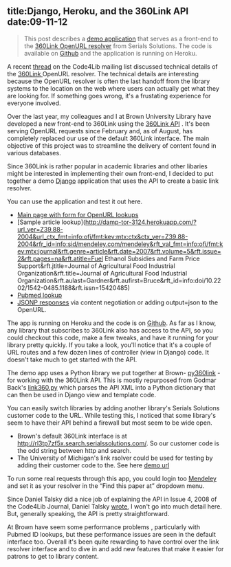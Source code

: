 title:Django, Heroku, and the 360Link API
date:09-11-12
----

> This post describes a [demo application](http://damp-tor-3124.herokuapp.com/) that serves as a front-end to the [360Link OpenURL resolver](http://www.serialssolutions.com/en/services/360-link)
from Serials Solutions.  The code is available on [Github](https://github.com/lawlesst/heroku-360link) and the application is running on Heroku.    

A recent [thread](http://serials.infomotions.com/code4lib/archive/2012/201209/2516.html) on the Code4Lib mailing list discussed technical details of the [360Link ](http://www.serialssolutions.com/en/services/360-link) OpenURL resolver.  The technical details are interesting because the OpenURL resolver is often the last handoff from the library systems to the location on the web where users can actually get what they are looking for.  If something goes wrong, it's a frustating experience for everyone involved. 

Over the last year, my colleagues and I at Brown University Library have developed a new front-end to 360Link using the [360Link API](http://www.serialssolutions.com/en/services/360-search/xml-api) .  It's been serving OpenURL requests since February and, as of August, has completely replaced our use of the default 360Link interface.  The main objective of this project was to streamline the delivery of content found in various databases.  

Since 360Link is rather popular in academic libraries and other libaries might be interested in implementing their own front-end, I decided to put together a demo [Django](https://www.djangoproject.com/) application that uses the API to create a basic link resolver.    

You can use the application and test it out here.  

 * [Main page with form for OpenURL lookups](http://damp-tor-3124.herokuapp.com/)  
 * [Sample article lookup](http://damp-tor-3124.herokuapp.com/?url_ver=Z39.88-2004&url_ctx_fmt=info:ofi/fmt:kev:mtx:ctx&ctx_ver=Z39.88-2004&rfr_id=info:sid/mendeley.com/mendeley&rft_val_fmt=info:ofi/fmt:kev:mtx:journal&rft.genre=article&rft.date=2007&rft.volume=5&rft.issue=2&rft.pages=na&rft.atitle=Fuel Ethanol Subsidies and Farm Price Support&rft.jtitle=Journal of Agricultural Food Industrial Organization&rft.title=Journal of Agricultural Food Industrial Organization&rft.aulast=Gardner&rft.aufirst=Bruce&rft_id=info:doi/10.2202/1542-0485.1188&rft.issn=15420485)
 * [Pubmed lookup](http://damp-tor-3124.herokuapp.com/?pmid=22953657)
 * [JSONP responses](http://damp-tor-3124.herokuapp.com/?pmid=22953657&output=json) via content negotiation or adding output=json to the OpenURL.  
  
The app is running on Heroku and the code is on [Github](https://github.com/lawlesst/heroku-360link).  As far as I know, any library that subscribes to 360Link also has access to the API, so you could checkout this code, make a few tweaks, and have it running for your library pretty quickly.  If you take a look, you'll notice that it's a couple of URL routes and a few dozen lines of controller (view in Django) code.  It doesn't take much to get started with the API.  

The demo app uses a Python library we put together at Brown- [py360link](https://github.com/lawlesst/py360link) - for working with the 360Link API.  This is mostly repurposed from Godmar Back's [link360.py](http://code.google.com/p/link360/) which parses the API XML into a Python dictionary that can then be used in Django view and template code.  

You can easily switch libraries by adding another library's Serials Solutions customer code to the URL.  While testing this, I noticed that some library's seem to have their API behind a firewall but most seem to be wide open.  

  * Brown's default 360Link interface is at http://rl3tp7zf5x.search.serialssolutions.com/.  So our customer code is the odd string between http and search.  
  * The University of Michigan's link rsolver could be used for testing by adding their customer code to the.  See here [demo url](http://damp-tor-3124.herokuapp.com/dl2af5jf3e/?pmid=22953657)

To run some real requests through this app, you could login too [Mendeley](http://www.mendeley.com/) and set it as your resolver in the “Find this paper at” dropdown menu.   

Since Daniel Talsky did a nice job of explaining the API in Issue 4, 2008  of the Code4Lib Journal, Daniel Talsky [wrote](http://journal.code4lib.org/articles/108), I won't go into much detail here.  But, generally speaking, the API is pretty straightforward.  

At Brown have seem some performance problems , particularly with Pubmed ID lookups, but these performance issues are seen in the default interface too.  Overall it's been quite rewarding to have control over the link resolver interface and to dive in and add new features that make it easier for patrons to get to library content.  